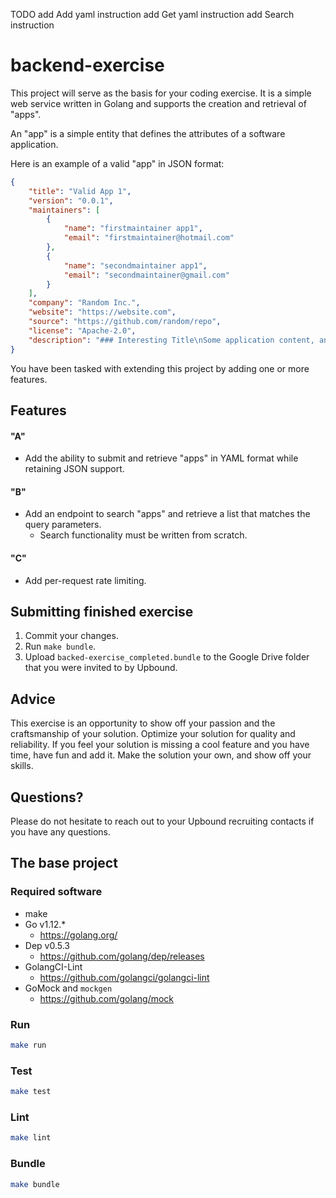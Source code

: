 TODO
add Add yaml instruction
add Get yaml instruction
add Search instruction

# backend-exercise

This project will serve as the basis for your coding exercise. It is a simple web service
written in Golang and supports the creation and retrieval of "apps".

An "app" is a simple entity that defines the attributes of a software application. 

Here is an example of a valid "app" in JSON format:

```json
{
	"title": "Valid App 1",
	"version": "0.0.1",
	"maintainers": [
		{
			"name": "firstmaintainer app1",
			"email": "firstmaintainer@hotmail.com"
		},
		{
			"name": "secondmaintainer app1",
			"email": "secondmaintainer@gmail.com"
		}
	],
	"company": "Random Inc.",
	"website": "https://website.com",
	"source": "https://github.com/random/repo",
	"license": "Apache-2.0",
	"description": "### Interesting Title\nSome application content, and description\n"
}
```

You have been tasked with extending this project by adding one or more features.

## Features

#### "A"

- Add the ability to submit and retrieve "apps" in YAML format while retaining JSON support.

#### "B"

- Add an endpoint to search "apps" and retrieve a list that matches the query parameters.
    - Search functionality must be written from scratch.

#### "C"

- Add per-request rate limiting. 

## Submitting finished exercise

1. Commit your changes.
2. Run `make bundle`.
3. Upload `backed-exercise_completed.bundle` to the Google Drive folder that you were invited to by Upbound.

## Advice

This exercise is an opportunity to show off your passion and the craftsmanship of your solution. Optimize your solution for quality and reliability. If you feel your solution is missing a cool feature and you have time, have fun and add it. Make the solution your own, and show off your skills.

## Questions?

Please do not hesitate to reach out to your Upbound recruiting contacts if you have any questions.

## The base project

### Required software

- make
- Go v1.12.*
    - https://golang.org/
- Dep v0.5.3
    - https://github.com/golang/dep/releases
- GolangCI-Lint
    - https://github.com/golangci/golangci-lint
- GoMock and `mockgen`
    - https://github.com/golang/mock        

### Run

```bash
make run
```

### Test

```bash
make test
```

### Lint

```bash
make lint
```

### Bundle

```bash
make bundle
```
